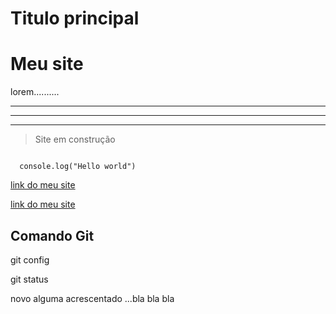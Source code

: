 <h1> Titulo principal</h1>

# Meu site # 

lorem..........

---

___

<hr>

> Site em construção

```JS
 
  console.log("Hello world")
```

[ link do meu site ](https://....)

<a href="">link do meu site</a>


## Comando Git

git config


git status


novo alguma acrescentado ...bla bla bla
